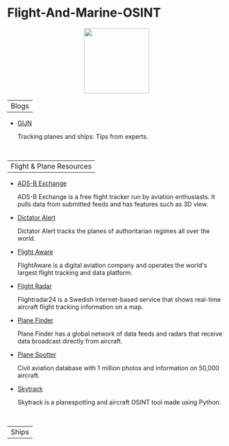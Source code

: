 # Flight-And-Marine-OSINT
<p align="center">
  <img width="150" height="150" src="https://www.cqcore.uk/wp-content/uploads/2021/04/cropped-cropped-Capture-2.png">
<table>
    <tr>
        <td>Blogs</td>
    </tr>
</table>
<ul>
<li><a href="https://gijn.org/tracking-planes-and-ships-tips-from-experts/">GIJN</a></li>
 <p>Tracking planes and ships: Tips from experts.</p>
</ul>
</br>
<table>
    <tr>
        <td>Flight & Plane Resources</td>
    </tr>
</table>
<ul>
<li><A href="https://adsbexchange.com/">ADS-B Exchange</A></li>
 <p>ADS-B Exchange is a free flight tracker run by aviation enthusiasts. It pulls data from submitted feeds and has features such as 3D view.</p>
<li><a href="https://data.dictatoralert.org/">Dictator Alert</a></li> 
 <p>Dictator Alert tracks the planes of authoritarian regimes all over the world.</p>
<li><a href="https://flightaware.com/">Flight Aware</a></li>
 <p>FlightAware is a digital aviation company and operates the world's largest flight tracking and data platform.</p>
<li><a href="https://flightradar24.com/">Flight Radar</a></li>
 <p>Flightradar24 is a Swedish internet-based service that shows real-time aircraft flight tracking information on a map.</p>
<li><a href="https://planefinder.net/">Plane Finder</a></li> 
 <p>Plane Finder has a global network of data feeds and radars that receive data broadcast directly from aircraft.</p>
<li><a href="https://www.planespotters.net/">Plane Spotter</a></li>
 <p>Civil aviation database with 1 million photos and information on 50,000 aircraft.</p>
<li><a href="https://github.com/ANG13T/skytrack">Skytrack</a></li>
  <p>Skytrack is a planespotting and aircraft OSINT tool made using Python.</p>
</ul>
<table>
    <tr>
        <td>Ships</td>
    </tr>
</table>
